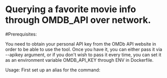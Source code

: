 
# Querying a favorite movie info through OMDB_API over network.

  #Prerequisites:

You need to obtain your personal API key from the OMDb API website in order to be able to use the tool. Once you have it, you can either pass it via --apikey argument, or if you don't wish to pass it every time, you can set it as an environment variable OMDB_API_KEY through ENV in Dockerfile.



Usage:
First set up an alias for the command:

